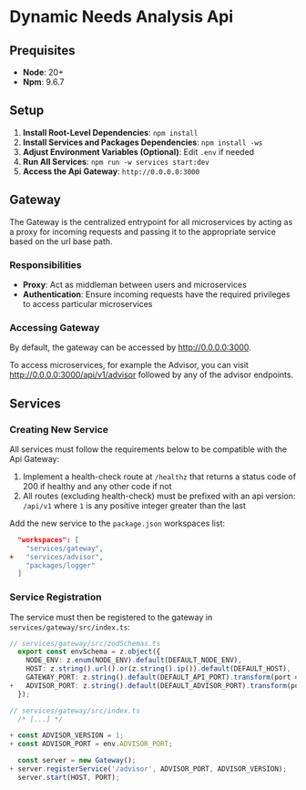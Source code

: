 # Dynamic Needs Analysis Api

## Prequisites

- **Node**: 20+
- **Npm**: 9.6.7

## Setup

1. **Install Root-Level Dependencies**: `npm install`
2. **Install Services and Packages Dependencies**: `npm install -ws`
3. **Adjust Environment Variables (Optional)**: Edit `.env` if needed
4. **Run All Services**: `npm run -w services start:dev`
5. **Access the Api Gateway**: `http://0.0.0.0:3000`

## Gateway

The Gateway is the centralized entrypoint for all microservices by acting as a proxy for incoming requests and passing it to the appropriate service based on the url base path.

### Responsibilities

- **Proxy**: Act as middleman between users and microservices
- **Authentication**: Ensure incoming requests have the required privileges to access particular microservices

### Accessing Gateway

By default, the gateway can be accessed by http://0.0.0.0:3000.

To access microservices, for example the Advisor, you can visit http://0.0.0.0:3000/api/v1/advisor followed by any of the advisor endpoints.

## Services

### Creating New Service

All services must follow the requirements below to be compatible with the Api Gateway:

1. Implement a health-check route at `/healthz` that returns a status code of 200 if healthy and any other code if not
2. All routes (excluding health-check) must be prefixed with an api version: `/api/v1` where `1` is any positive integer greater than the last

Add the new service to the `package.json` workspaces list:

```json
  "workspaces": [
    "services/gateway",
+   "services/advisor",
    "packages/logger"
  ]
```

### Service Registration

The service must then be registered to the gateway in `services/gateway/src/index.ts`:

```typescript
// services/gateway/src/zodSchemas.ts
  export const envSchema = z.object({
    NODE_ENV: z.enum(NODE_ENV).default(DEFAULT_NODE_ENV),
    HOST: z.string().url().or(z.string().ip()).default(DEFAULT_HOST),
    GATEWAY_PORT: z.string().default(DEFAULT_API_PORT).transform(port => parseInt(port, 10)),
+   ADVISOR_PORT: z.string().default(DEFAULT_ADVISOR_PORT).transform(port => parseInt(port, 10)),
  });

// services/gateway/src/index.ts
  /* [...] */

+ const ADVISOR_VERSION = 1;
+ const ADVISOR_PORT = env.ADVISOR_PORT;

  const server = new Gateway();
+ server.registerService('/advisor', ADVISOR_PORT, ADVISOR_VERSION);
  server.start(HOST, PORT);
```
